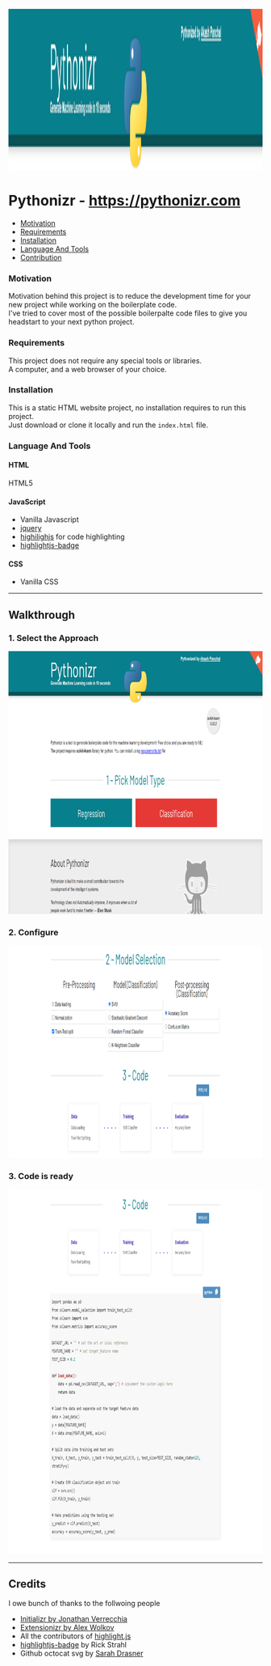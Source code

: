 <p align="center">
<img src="./resources/img/screens/screen0.png" alt="screen1" width="900" height="320"/>
<p>
 
# Pythonizr - https://pythonizr.com

* [Motivation](#motivation)
* [Requirements](#requirements)
* [Installation](#installation)
* [Language And Tools](#language-and-tools)
* [Contribution](#contribution)

### Motivation

Motivation behind this project is to reduce the development time for your new project while working on the boilerplate code.<br />
I've tried to cover most of the possible boilerpalte code files to give you headstart to your next python project.

### Requirements
This project does not require any special tools or libraries.<br />
A computer, and a web browser of your choice.

### Installation
This is a static HTML website project, no installation requires to run this project.<br />
Just download or clone it locally and run the `index.html` file.

### Language And Tools
#### HTML

HTML5

#### JavaScript

- Vanilla Javascript
- [jquery](https://jquery.com/)
- [highilighjs](https://highlightjs.org/) for code highlighting
- [highlightjs-badge](https://github.com/RickStrahl/highlightjs-badge)

#### CSS

- Vanilla CSS

-----

## Walkthrough

### 1. Select the Approach

<p align="center">
<img src="./resources/img/screens/screen1.png" alt="screen1" width="900" height="520"/>
<p>
 
### 2. Configure

<p align="center">
<img src="./resources/img/screens/screen2.png" alt="screen2" width="900" height="420"/>
<p>
  
### 3. Code is ready

<p align="center">
<img src="./resources/img/screens/screen3.png" alt="screen3" width="900" height="720"/>
<p>


-----
## Credits

I owe bunch of thanks to the follwoing people
 - [Initializr by Jonathan Verrecchia](http://initializr.com)
 - [Extensionizr by Alex Wolkov](https://extensionizr.com)
 - All the contributors of [highlight.js](https://highlightjs.org/)
 - [highlightjs-badge](https://github.com/RickStrahl/highlightjs-badge) by Rick Strahl
 - Github octocat svg by [Sarah Drasner](https://github.com/sdras)

 
 
